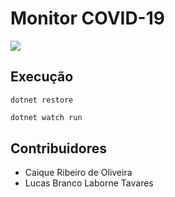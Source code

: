 # Monitor COVID-19

![](https://i.ibb.co/YcQcTcz/download.png)

## Execução

```dotnet
dotnet restore
```

```sh
dotnet watch run
```

## Contribuidores

- Caique Ribeiro de Oliveira
- Lucas Branco Laborne Tavares

<!-- Markdown link & img dfn's -->

[npm-image]: https://img.shields.io/npm/v/datadog-metrics.svg?style=flat-square
[npm-url]: https://npmjs.org/package/datadog-metrics
[npm-downloads]: https://img.shields.io/npm/dm/datadog-metrics.svg?style=flat-square
[travis-image]: https://img.shields.io/travis/dbader/node-datadog-metrics/master.svg?style=flat-square
[travis-url]: https://travis-ci.org/dbader/node-datadog-metrics
[wiki]: https://github.com/yourname/yourproject/wiki
